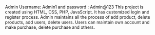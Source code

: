 Admin Username: Admin1 and password : Admin@123
This project is created using HTML, CSS, PHP, JavaScript. It has customized login and register process. Admin maintains all the process of add product, delete products, add users, delete users. Users can maintain own account and make purchase, delete purchase and others. 

